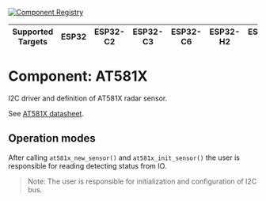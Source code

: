 [![Component Registry](https://components.espressif.com/components/espressif/at581x/badge.svg)](https://components.espressif.com/components/espressif/at581x)

| Supported Targets | ESP32 | ESP32-C2 | ESP32-C3 | ESP32-C6 | ESP32-H2 | ESP32-S2 | ESP32-S3 |
| ----------------- | ----- | -------- | -------- | -------- | -------- | -------- | -------- |

# Component: AT581X
I2C driver and definition of AT581X radar sensor.

See [AT581X datasheet](https://dl.espressif.com/AE/esp_iot_solution/MS58-3909S68U4-3V3-G-NLS-IIC%20Data%20Sheet%20V1.0.pdf).

## Operation modes
After calling `at581x_new_sensor()` and `at581x_init_sensor()` the user is responsible for reading detecting status from IO.

> Note: The user is responsible for initialization and configuration of I2C bus.
